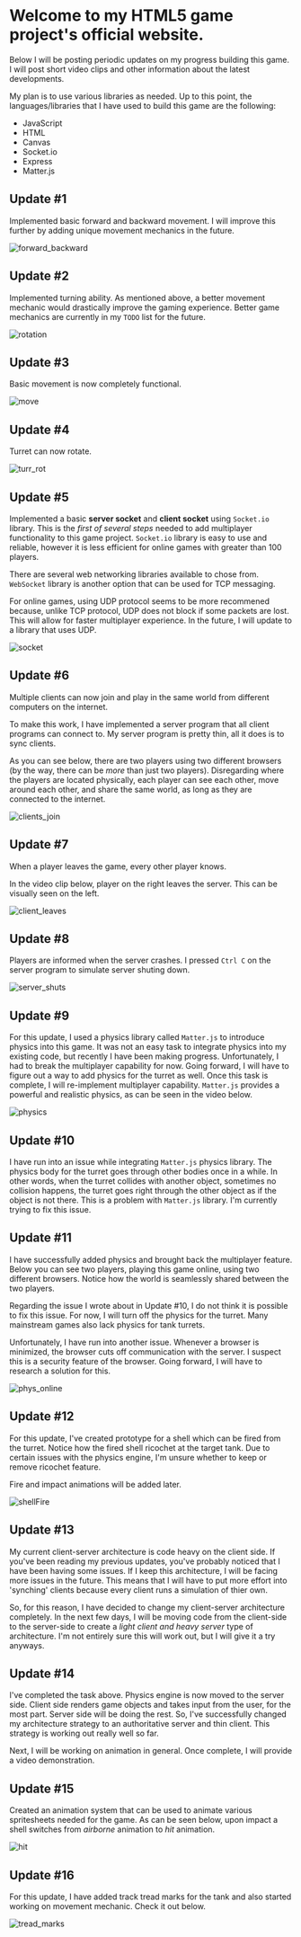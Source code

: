 # Welcome to my HTML5 game project's official website.

Below I will be posting periodic updates on my progress building this game. I will post short video clips and other information about the latest developments.  

My plan is to use various libraries as needed. Up to this point, the languages/libraries that I have used to build this game are the following: 
- JavaScript
- HTML
- Canvas
- Socket.io
- Express
- Matter.js

## Update #1
Implemented basic forward and backward movement. I will improve this further by adding unique movement mechanics in the future.

![forward_backward](https://user-images.githubusercontent.com/22569153/125556230-15b26343-25dd-4f58-bd36-7db463c46b55.gif)

## Update #2
Implemented turning ability. As mentioned above, a better movement mechanic would drastically improve the gaming experience. Better game mechanics are currently in my `TODO` list for the future. 

![rotation](https://user-images.githubusercontent.com/22569153/125557500-10d98679-1fa3-47e4-b5c8-9886950be3ab.gif)

## Update #3
Basic movement is now completely functional.

![move](https://user-images.githubusercontent.com/22569153/125558399-0cdcc371-688f-4b97-8955-2f51d42b7d0a.gif)

## Update #4
Turret can now rotate.

![turr_rot](https://user-images.githubusercontent.com/22569153/125559013-1ec4ebce-9b42-4958-bf55-add9a611a244.gif)

## Update #5
Implemented a basic **server socket** and **client socket** using `Socket.io` library. This is the *first of several steps* needed to add multiplayer functionality to this game project. `Socket.io` library is easy to use and reliable, however it is less efficient for online games with greater than 100 players. 

There are several web networking libraries available to chose from. `WebSocket` library is another option that can be used for TCP messaging.

For online games, using UDP protocol seems to be more recommened because, unlike TCP protocol, UDP does not block if some packets are lost. This will allow for faster multiplayer experience. In the future, I will update to a library that uses UDP.

![socket](https://user-images.githubusercontent.com/22569153/126570785-d0426907-502e-49c8-bed1-35a1f5a50fa9.gif)

## Update #6
Multiple clients can now join and play in the same world from different computers on the internet.

To make this work, I have implemented a server program that all client programs can connect to. My server program is pretty thin, all it does is to sync clients.

As you can see below, there are two players using two different browsers (by the way, there can be *more* than just two players). Disregarding where the players are located physically, each player can see each other, move around each other, and share the same world, as long as they are connected to the internet.

![clients_join](https://user-images.githubusercontent.com/22569153/126854444-6949aa46-2227-42c4-a010-def56f1ba0a3.gif)

## Update #7
When a player leaves the game, every other player knows. 

In the video clip below, player on the right leaves the server. This can be visually seen on the left.

![client_leaves](https://user-images.githubusercontent.com/22569153/127248533-84889e7a-ad28-4f6c-8a07-a829544b5864.gif)

## Update #8
Players are informed when the server crashes. I pressed `Ctrl C` on the server program to simulate server shuting down.

![server_shuts](https://user-images.githubusercontent.com/22569153/127248722-ef60ae27-3edf-4d72-b302-fa330c42f989.gif)

## Update #9
For this update, I used a physics library called `Matter.js` to introduce physics into this game. It was not an easy task to integrate physics into my existing code, but recently I have been making progress. Unfortunately, I had to break the multiplayer capability for now. Going forward, I will have to figure out a way to add physics for the turret as well. Once this task is complete, I will re-implement multiplayer capability. `Matter.js` provides a powerful and realistic physics, as can be seen in the video below.

![physics](https://user-images.githubusercontent.com/22569153/130541710-415e285a-edd5-4641-bce6-0745782808dd.gif)

## Update #10
I have run into an issue while integrating `Matter.js` physics library. The physics body for the turret goes through other bodies once in a while. In other words, when the turret collides with another object, sometimes no collision happens, the turret goes right through the other object as if the object is not there. This is a problem with `Matter.js` library. I'm currently trying to fix this issue.  

## Update #11
I have successfully added physics and brought back the multiplayer feature. Below you can see two players, playing this game online, using two different browsers. Notice how the world is seamlessly shared between the two players.

Regarding the issue I wrote about in Update #10, I do not think it is possible to fix this issue. For now, I will turn off the physics for the turret. Many mainstream games also lack physics for tank turrets.

Unfortunately, I have run into another issue. Whenever a browser is minimized, the browser cuts off communication with the server. I suspect this is a security feature of the browser. Going forward, I will have to research a solution for this.

![phys_online](https://user-images.githubusercontent.com/22569153/135555226-5f9b5d3c-4c9c-4730-98fe-050aa4dafd94.gif)

## Update #12
For this update, I've created prototype for a shell which can be fired from the turret. Notice how the fired shell ricochet at the target tank. Due to certain issues with the physics engine, I'm unsure whether to keep or remove ricochet feature. 

Fire and impact animations will be added later.

![shellFire](https://user-images.githubusercontent.com/22569153/139781833-fe8929ff-9d4e-4211-9aee-6c685c0c87ab.gif)

## Update #13
My current client-server architecture is code heavy on the client side. If you've been reading my previous updates, you've probably noticed that I have been having some issues. If I keep this architecture, I will be facing more issues in the future. This means that I will have to put more effort into 'synching' clients because every client runs a simulation of thier own. 

So, for this reason, I have decided to change my client-server architecture completely. In the next few days, I will be moving code from the client-side to the server-side to create a *light client and heavy server* type of architecture. I'm not entirely sure this will work out, but I will give it a try anyways. 

## Update #14
I've completed the task above. Physics engine is now moved to the server side. Client side renders game objects and takes input from the user, for the most part. Server side will be doing the rest. So, I've successfully changed my architecture strategy to an authoritative server and thin client. This strategy is working out really well so far.

Next, I will be working on animation in general. Once complete, I will provide a video demonstration.

## Update #15
Created an animation system that can be used to animate various spritesheets needed for the game. As can be seen below, upon impact a shell switches from *airborne* animation to *hit* animation.

![hit](https://user-images.githubusercontent.com/22569153/163895088-867988a1-6ea1-46d4-97ac-f02da801c7ba.gif)

## Update #16
For this update, I have added track tread marks for the tank and also started working on movement mechanic. Check it out below. 

![tread_marks](https://user-images.githubusercontent.com/22569153/166345202-4fd091ae-87cf-4511-9263-49580d6a638d.gif)

